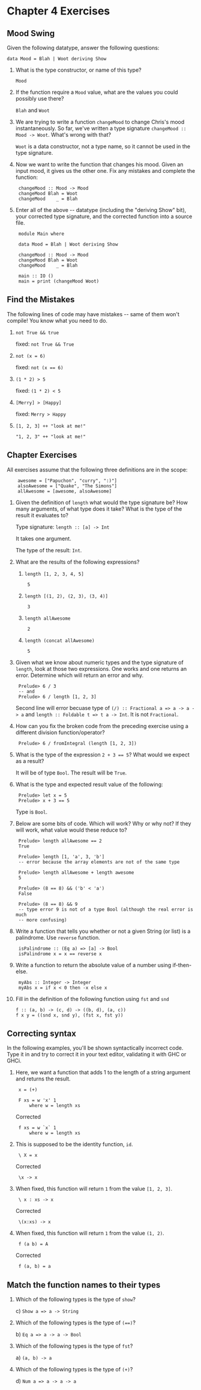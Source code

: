 # Chapter 4 Exercises
## Mood Swing
Given the following datatype, answer the following questions:

    data Mood = Blah | Woot deriving Show

1. What is the type constructor, or name of this type?

    `Mood`

2. If the function require a `Mood` value, what are the values you could
   possibly use there?

    `Blah` and `Woot`

3. We are trying to write a function `changeMood` to change Chris's mood
   instantaneously. So far, we've written a type signature `changeMood :: Mood
   -> Woot`. What's wrong with that?

    `Woot` is a data constructor, not a type name, so it cannot be used in the
    type signature.

4. Now we want to write the function that changes his mood. Given an input
   mood, it gives us the other one. Fix any mistakes and complete the function:

        changeMood :: Mood -> Mood
        changeMood Blah = Woot
        changeMood    _ = Blah

5. Enter all of the above -- datatype (including the "deriving Show" bit), your
   corrected type signature, and the corrected function into a source file.

        module Main where

        data Mood = Blah | Woot deriving Show

        changeMood :: Mood -> Mood
        changeMood Blah = Woot
        changeMood    _ = Blah

        main :: IO ()
        main = print (changeMood Woot)

## Find the Mistakes
The following lines of code may have mistakes -- same of them won't compile!
You know what you need to do.

1. `not True && true`

    fixed: `not True && True`

2. `not (x = 6)`

    fixed: `not (x == 6)`

3. `(1 * 2) > 5`

    fixed: `(1 * 2) < 5`

4. `[Merry] > [Happy]`

    fixed: `Merry > Happy`

5. `[1, 2, 3] ++ "look at me!"`

    `"1, 2, 3" ++ "look at me!"`

## Chapter Exercises
All exercises assume that the following three definitions are in the scope:

        awesome = ["Papuchon", "curry", ":)"]
        alsoAwesome = ["Quake", "The Simons"]
        allAwesome = [awesome, alsoAwesome]

1. Given the definition of `length` what would the type signature be? How many
   arguments, of what type does it take? What is the type of the result it
   evaluates to?

    Type signature: `length :: [a] -> Int`

    It takes one argument.

    The type of the result: `Int`.

2. What are the results of the following expressions?

    1. `length [1, 2, 3, 4, 5]`

            5

    2. `length [(1, 2), (2, 3), (3, 4)]`

            3

    3. `length allAwesome`

            2

    4. `length (concat allAwesome)`

            5

3. Given what we know about numeric types and the type signature of `length`,
   look at those two expressions. One works and one returns an error. Determine
   which will return an error and why.

        Prelude> 6 / 3
        -- and
        Prelude> 6 / length [1, 2, 3]

    Second line will error becuase type of `(/) :: Fractional a => a -> a -> a`
    and `length :: Foldable t => t a -> Int`. It is not `Fractional`.

4. How can you fix the broken code from the preceding exercise using a
   different division function/operator?

        Prelude> 6 / fromIntegral (length [1, 2, 3])

5. What is the type of the expression `2 + 3 == 5`? What would we expect as a
   result?

    It will be of type `Bool`. The result will be `True`.

6. What is the type and expected result value of the following:

        Prelude> let x = 5
        Prelude> x + 3 == 5

    Type is `Bool`.

7. Below are some bits of code. Which will work? Why or why not? If they will
   work, what value would these reduce to?

        Prelude> length allAwesome == 2
        True

        Prelude> length [1, 'a', 3, 'b']
        -- error because the array elements are not of the same type

        Prelude> length allAwesome + length awesome
        5

        Prelude> (8 == 8) && ('b' < 'a')
        False

        Prelude> (8 == 8) && 9
        -- type error 9 is not of a type Bool (although the real error is much
        -- more confusing)

8. Write a function that tells you whether or not a given String (or list) is a
   palindrome. Use `reverse` function.

        isPalindrome :: (Eq a) => [a] -> Bool
        isPalindrome x = x == reverse x

9. Write a function to return the absolute value of a number using
   if-then-else.

        myAbs :: Integer -> Integer
        myAbs x = if x < 0 then -x else x

10. Fill in the definition of the following function using `fst` and `snd`

        f :: (a, b) -> (c, d) -> ((b, d), (a, c))
        f x y = ((snd x, snd y), (fst x, fst y))


## Correcting syntax
In the following examples, you'll be shown syntactically incorrect code. Type
it in and try to correct it in your text editor, validating it with GHC or
GHCi.

1. Here, we want a function that adds 1 to the length of a string argument and
   returns the result.

        x = (+)

        F xs = w 'x' 1
            where w = length xs

    Corrected

        f xs = w `x` 1
            where w = length xs

2. This is supposed to be the identity function, `id`.

        \ X = x

    Corrected

        \x -> x

3. When fixed, this function will return `1` from the value `[1, 2, 3]`.

        \ x : xs -> x

    Corrected

        \(x:xs) -> x

4. When fixed, this function will return `1` from the value `(1, 2)`.

        f (a b) = A

    Corrected

        f (a, b) = a

## Match the function names to their types

1. Which of the following types is the type of `show`?

    c) `Show a => a -> String`

2. Which of the following types is the type of `(==)`?

    b) `Eq a => a -> a -> Bool`

3. Which of the following types is the type of `fst`?

    a) `(a, b) -> a`

4. Which of the following types is the type of `(+)`?

    d) `Num a => a -> a -> a`
